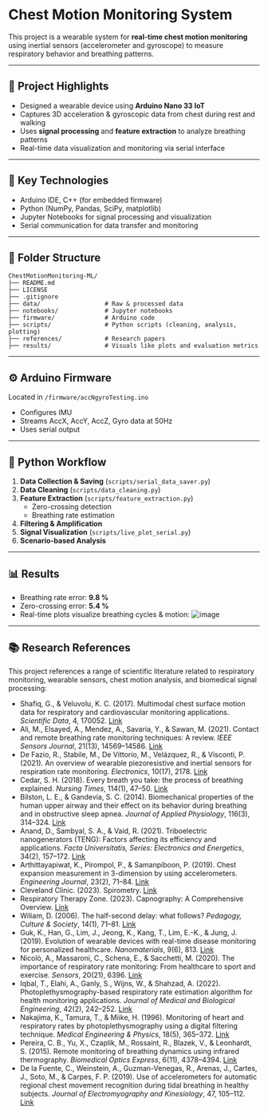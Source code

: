 # Chest Motion Monitoring System

This project is a wearable system for **real-time chest motion monitoring** using inertial sensors (accelerometer and gyroscope) to measure respiratory behavior and breathing patterns.

---

## 📌 Project Highlights

- Designed a wearable device using **Arduino Nano 33 IoT**
- Captures 3D acceleration & gyroscopic data from chest during rest and walking
- Uses **signal processing** and **feature extraction** to analyze breathing patterns
- Real-time data visualization and monitoring via serial interface

---

## 🧠 Key Technologies

- Arduino IDE, C++ (for embedded firmware)
- Python (NumPy, Pandas, SciPy, matplotlib)
- Jupyter Notebooks for signal processing and visualization
- Serial communication for data transfer and monitoring

---

## 🧪 Folder Structure

```
ChestMotionMonitoring-ML/
├── README.md
├── LICENSE
├── .gitignore
├── data/                  # Raw & processed data
├── notebooks/             # Jupyter notebooks
├── firmware/              # Arduino code
├── scripts/               # Python scripts (cleaning, analysis, plotting)
├── references/            # Research papers
├── results/               # Visuals like plots and evaluation metrics
```

---

## ⚙️ Arduino Firmware

Located in `/firmware/accNgyroTesting.ino`
- Configures IMU
- Streams AccX, AccY, AccZ, Gyro data at 50Hz
- Uses serial output

---

## 🧹 Python Workflow

1. **Data Collection & Saving** (`scripts/serial_data_saver.py`)
2. **Data Cleaning** (`scripts/data_cleaning.py`)
3. **Feature Extraction** (`scripts/feature_extraction.py`)
   - Zero-crossing detection
   - Breathing rate estimation
4. **Filtering & Amplification**
5. **Signal Visualization** (`scripts/live_plot_serial.py`)
6. **Scenario-based Analysis**

---

## 📊 Results

- Breathing rate error: **9.8 %**
- Zero-crossing error: **5.4 %**
- Real-time plots visualize breathing cycles & motion:
  ![image](https://github.com/user-attachments/assets/c7b14020-bf3f-4883-bfb8-d6cbb6aa9cd1)


---

## 📚 Research References

This project references a range of scientific literature related to respiratory monitoring, wearable sensors, chest motion analysis, and biomedical signal processing:

- Shafiq, G., & Veluvolu, K. C. (2017). Multimodal chest surface motion data for respiratory and cardiovascular monitoring applications. *Scientific Data*, 4, 170052. [Link](https://www.nature.com/articles/sdata201752)
- Ali, M., Elsayed, A., Mendez, A., Savaria, Y., & Sawan, M. (2021). Contact and remote breathing rate monitoring techniques: A review. *IEEE Sensors Journal*, 21(13), 14569–14586. [Link](https://ieeexplore.ieee.org/document/9400856)
- De Fazio, R., Stabile, M., De Vittorio, M., Velázquez, R., & Visconti, P. (2021). An overview of wearable piezoresistive and inertial sensors for respiration rate monitoring. *Electronics*, 10(17), 2178. [Link](https://www.mdpi.com/2079-9292/10/17/2178)
- Cedar, S. H. (2018). Every breath you take: the process of breathing explained. *Nursing Times*, 114(1), 47–50. [Link](https://www.researchgate.net/publication/323006715_Every_breath_you_take)
- Bilston, L. E., & Gandevia, S. C. (2014). Biomechanical properties of the human upper airway and their effect on its behavior during breathing and in obstructive sleep apnea. *Journal of Applied Physiology*, 116(3), 314–324. [Link](https://pubmed.ncbi.nlm.nih.gov/23823151/)
- Anand, D., Sambyal, S. A., & Vaid, R. (2021). Triboelectric nanogenerators (TENG): Factors affecting its efficiency and applications. *Facta Universitatis, Series: Electronics and Energetics*, 34(2), 157–172. [Link](https://www.researchgate.net/publication/353289133_Triboelectric_nanogenerators_TENG_Factors_affecting_its_efficiency_and_applications)
- Arthittayapiwat, K., Pirompol, P., & Samanpiboon, P. (2019). Chest expansion measurement in 3-dimension by using accelerometers. *Engineering Journal*, 23(2), 71–84. [Link](https://engj.org/index.php/ej/article/view/2846)
- Cleveland Clinic. (2023). Spirometry. [Link](https://my.clevelandclinic.org/health/diagnostics/17833-spirometry)
- Respiratory Therapy Zone. (2023). Capnography: A Comprehensive Overview. [Link](https://www.respiratorytherapyzone.com/capnography/)
- Wiliam, D. (2006). The half-second delay: what follows? *Pedagogy, Culture & Society*, 14(1), 71–81. [Link](https://www.tandfonline.com/doi/abs/10.1080/14681360500487470)
- Guk, K., Han, G., Lim, J., Jeong, K., Kang, T., Lim, E.-K., & Jung, J. (2019). Evolution of wearable devices with real-time disease monitoring for personalized healthcare. *Nanomaterials*, 9(6), 813. [Link](https://www.mdpi.com/2079-4991/9/6/813)
- Nicolò, A., Massaroni, C., Schena, E., & Sacchetti, M. (2020). The importance of respiratory rate monitoring: From healthcare to sport and exercise. *Sensors*, 20(21), 6396. [Link](https://www.mdpi.com/1424-8220/20/21/6396)
- Iqbal, T., Elahi, A., Ganly, S., Wijns, W., & Shahzad, A. (2022). Photoplethysmography-based respiratory rate estimation algorithm for health monitoring applications. *Journal of Medical and Biological Engineering*, 42(2), 242–252. [Link](https://pubmed.ncbi.nlm.nih.gov/35535218/)
- Nakajima, K., Tamura, T., & Miike, H. (1996). Monitoring of heart and respiratory rates by photoplethysmography using a digital filtering technique. *Medical Engineering & Physics*, 18(5), 365–372. [Link](https://pubmed.ncbi.nlm.nih.gov/8818134/)
- Pereira, C. B., Yu, X., Czaplik, M., Rossaint, R., Blazek, V., & Leonhardt, S. (2015). Remote monitoring of breathing dynamics using infrared thermography. *Biomedical Optics Express*, 6(11), 4378–4394. [Link](https://pubmed.ncbi.nlm.nih.gov/26601003/)
- De la Fuente, C., Weinstein, A., Guzman-Venegas, R., Arenas, J., Cartes, J., Soto, M., & Carpes, F. P. (2019). Use of accelerometers for automatic regional chest movement recognition during tidal breathing in healthy subjects. *Journal of Electromyography and Kinesiology*, 47, 105–112. [Link](https://www.sciencedirect.com/science/article/pii/S1050641118302230)
